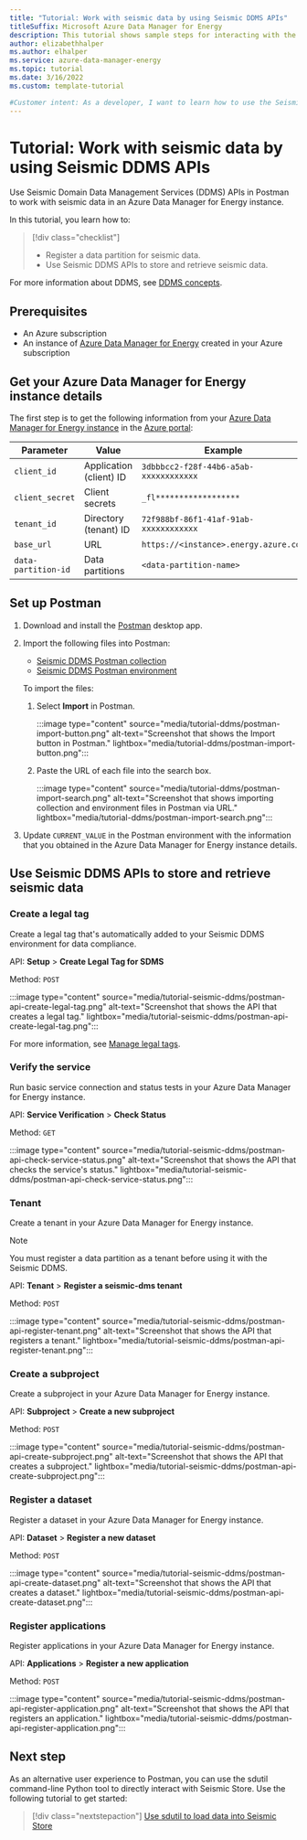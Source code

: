 ```yaml
---
title: "Tutorial: Work with seismic data by using Seismic DDMS APIs"
titleSuffix: Microsoft Azure Data Manager for Energy
description: This tutorial shows sample steps for interacting with the Seismic DDMS APIs in Azure Data Manager for Energy.
author: elizabethhalper
ms.author: elhalper
ms.service: azure-data-manager-energy
ms.topic: tutorial
ms.date: 3/16/2022
ms.custom: template-tutorial

#Customer intent: As a developer, I want to learn how to use the Seismic DDMS APIs so that I can store and retrieve similar kinds of data.
---
```


# Tutorial: Work with seismic data by using Seismic DDMS APIs

Use Seismic Domain Data Management Services (DDMS) APIs in Postman to work with seismic data in an Azure Data Manager for Energy instance.

In this tutorial, you learn how to:

> [!div class="checklist"]
>
> * Register a data partition for seismic data.
> * Use Seismic DDMS APIs to store and retrieve seismic data.

For more information about DDMS, see [DDMS concepts](concepts-ddms.md).

## Prerequisites

* An Azure subscription
* An instance of [Azure Data Manager for Energy](quickstart-create-microsoft-energy-data-services-instance.md) created in your Azure subscription

## Get your Azure Data Manager for Energy instance details

The first step is to get the following information from your [Azure Data Manager for Energy instance](quickstart-create-microsoft-energy-data-services-instance.md) in the [Azure portal](https://portal.azure.com/?microsoft_azure_marketplace_ItemHideKey=Microsoft_Azure_OpenEnergyPlatformHidden):

| Parameter          | Value             | Example                               |
| ------------------ | ------------------------ |-------------------------------------- |
| `client_id`          | Application (client) ID  | `3dbbbcc2-f28f-44b6-a5ab-xxxxxxxxxxxx`  |
| `client_secret`      | Client secrets           |  `_fl******************`                |
| `tenant_id`          | Directory (tenant) ID    | `72f988bf-86f1-41af-91ab-xxxxxxxxxxxx`  |
| `base_url`           | URL                      | `https://<instance>.energy.azure.com` |
| `data-partition-id`  | Data partitions        | `<data-partition-name>`               |

## Set up Postman

1. Download and install the [Postman](https://www.postman.com/downloads/) desktop app.
2. Import the following files into Postman:

   * [Seismic DDMS Postman collection](https://raw.githubusercontent.com/microsoft/adme-samples/main/postman/SeismicDDMS.postman_collection.json)
   * [Seismic DDMS Postman environment](https://raw.githubusercontent.com/microsoft/adme-samples/main/postman/SeismicDDMSEnvironment.postman_environment.json)

   To import the files:

   1. Select **Import** in Postman.

      :::image type="content" source="media/tutorial-ddms/postman-import-button.png" alt-text="Screenshot that shows the Import button in Postman."  lightbox="media/tutorial-ddms/postman-import-button.png":::

   1. Paste the URL of each file into the search box.

      :::image type="content" source="media/tutorial-ddms/postman-import-search.png" alt-text="Screenshot that shows importing collection and environment files in Postman via URL."  lightbox="media/tutorial-ddms/postman-import-search.png":::

3. Update `CURRENT_VALUE` in the Postman environment with the information that you obtained in the Azure Data Manager for Energy instance details.

## Use Seismic DDMS APIs to store and retrieve seismic data

### Create a legal tag

Create a legal tag that's automatically added to your Seismic DDMS environment for data compliance.

API: **Setup** > **Create Legal Tag for SDMS**

Method: `POST`

:::image type="content" source="media/tutorial-seismic-ddms/postman-api-create-legal-tag.png" alt-text="Screenshot that shows the API that creates a legal tag." lightbox="media/tutorial-seismic-ddms/postman-api-create-legal-tag.png":::

For more information, see [Manage legal tags](how-to-manage-legal-tags.md).

### Verify the service

Run basic service connection and status tests in your Azure Data Manager for Energy instance.

API: **Service Verification** > **Check Status**

Method: `GET`

:::image type="content" source="media/tutorial-seismic-ddms/postman-api-check-service-status.png" alt-text="Screenshot that shows the API that checks the service's status." lightbox="media/tutorial-seismic-ddms/postman-api-check-service-status.png":::

### Tenant

Create a tenant in your Azure Data Manager for Energy instance.

> [!NOTE]
> You must register a data partition as a tenant before using it with the Seismic DDMS.

API: **Tenant** > **Register a seismic-dms tenant**

Method: `POST`

:::image type="content" source="media/tutorial-seismic-ddms/postman-api-register-tenant.png" alt-text="Screenshot that shows the API that registers a tenant." lightbox="media/tutorial-seismic-ddms/postman-api-register-tenant.png":::

### Create a subproject

Create a subproject in your Azure Data Manager for Energy instance.

API: **Subproject** > **Create a new subproject**

Method: `POST`

:::image type="content" source="media/tutorial-seismic-ddms/postman-api-create-subproject.png" alt-text="Screenshot that shows the API that creates a subproject." lightbox="media/tutorial-seismic-ddms/postman-api-create-subproject.png":::

### Register a dataset

Register a dataset in your Azure Data Manager for Energy instance.

API: **Dataset** > **Register a new dataset**

Method: `POST`

:::image type="content" source="media/tutorial-seismic-ddms/postman-api-create-dataset.png" alt-text="Screenshot that shows the API that creates a dataset." lightbox="media/tutorial-seismic-ddms/postman-api-create-dataset.png":::

### Register applications

Register applications in your Azure Data Manager for Energy instance.

API: **Applications** > **Register a new application**

Method: `POST`

:::image type="content" source="media/tutorial-seismic-ddms/postman-api-register-application.png" alt-text="Screenshot that shows the API that registers an application." lightbox="media/tutorial-seismic-ddms/postman-api-register-application.png":::

## Next step

As an alternative user experience to Postman, you can use the sdutil command-line Python tool to directly interact with Seismic Store. Use the following tutorial to get started:

> [!div class="nextstepaction"]
> [Use sdutil to load data into Seismic Store](./tutorial-seismic-ddms-sdutil.md)
